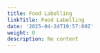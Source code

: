 ```yaml
---
title: Food Labelling
linkTitle: Food Labelling
date: '2025-04-24T19:57:00Z'
weight: 0
description: No content
---
```



